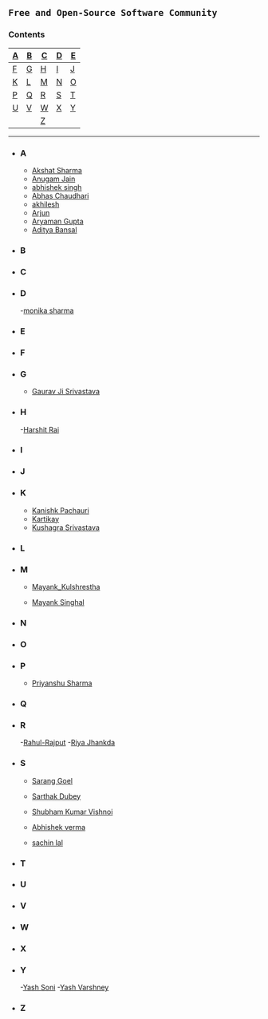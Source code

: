 ## `Free and Open-Source Software Community`

### **Contents**

| [A](#a) | [B](#b) | [C](#c) | [D](#d) | [E](#e) |
| ------- | ------- | ------- | ------- | ------- |
| [F](#f) | [G](#g) | [H](#h) | [I](#i) | [J](#j) |
| [K](#k) | [L](#l) | [M](#m) | [N](#n) | [O](#o) |
| [P](#p) | [Q](#q) | [R](#r) | [S](#s) | [T](#t) |
| [U](#u) | [V](#v) | [W](#w) | [X](#x) | [Y](#y) |
|         |         | [Z](#z) |

---

- ### **A**

   - [Akshat Sharma](https://github.com/akshatcoder-hash)
   - [Anugam Jain](https://github.com/Anugamjain)
   - [abhishek singh](https://github.com/Abhi7827)
   - [Abhas Chaudhari](https://github.com/Abhas25)
   - [akhilesh](https://github.com/Akki9015)
  -  [Arjun](https://github.com/Arjuntyagi1)
  -  [Aryaman Gupta](https://github.com/Gupta-Aryaman)
  -  [Aditya Bansal](https://github.com/AdityaBansal2310)


- ### **B**
    


- ### **C**



- ### **D**
  -[monika sharma](https://github.com/monikasharma1234)
  
 

- ### **E**



- ### **F**



- ### **G**
  - [Gaurav Ji Srivastava](https://github.com/GJS2162)


- ### **H**
  -[Harshit Rai](https://github.com/Harshitr10)



- ### **I**



- ### **J**



- ### **K**
  - [Kanishk Pachauri](https://github.com/Mr-Sunglasses)
  - [Kartikay](https://github.com/Kartikay-W-21-22-24)
  - [Kushagra Srivastava](https://github.com/kushagrathisside)



- ### **L**


- ### **M**
  - [Mayank_Kulshrestha](https://github.com/Gaming-addicted)
 
  - [Mayank Singhal](https://github.com/MayankSinghal45)


- ### **N**



- ### **O**



- ### **P**
  - [Priyanshu Sharma](https://github.com/priyanshu20)



- ### **Q**

- ### **R**
  -[Rahul-Rajput](https://github.com/rahul731945)
  -[Riya Jhankda](https://github.com/Riya-jhankda)



- ### **S**
  - [Sarang Goel](https://github.com/sarang1032)

  - [Sarthak Dubey](https://github.com/dubey0613)

  - [Shubham Kumar Vishnoi](https://github.com/shubhamvishnoi3288)

  - [Abhishek verma](https://github.com/abhishek28833)
  - [sachin lal](https://github.com/sachinlal7)

- ### **T**



- ### **U**



- ### **V**



- ### **W**


- ### **X**

- ### **Y**
  -[Yash Soni](https://github.com/Ys55Wss)
  -[Yash Varshney](https://github.com/Yash-Var)



- ### **Z**

